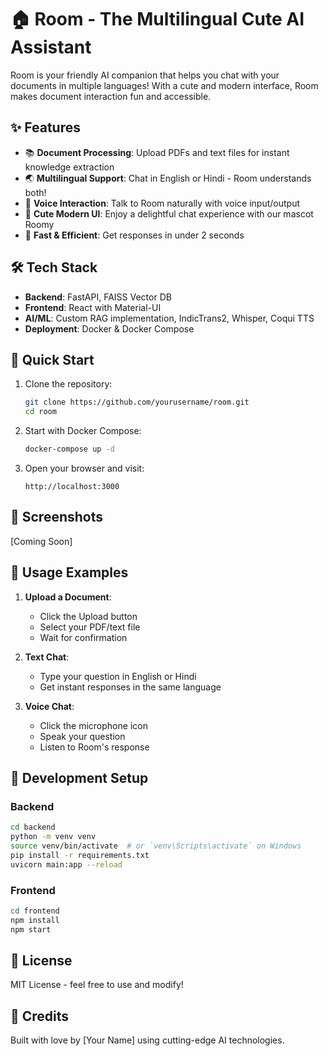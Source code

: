 # 🏠 Room - The Multilingual Cute AI Assistant

Room is your friendly AI companion that helps you chat with your documents in multiple languages! With a cute and modern interface, Room makes document interaction fun and accessible.

## ✨ Features

- 📚 **Document Processing**: Upload PDFs and text files for instant knowledge extraction
- 🌏 **Multilingual Support**: Chat in English or Hindi - Room understands both!
- 🎤 **Voice Interaction**: Talk to Room naturally with voice input/output
- 🎨 **Cute Modern UI**: Enjoy a delightful chat experience with our mascot Roomy
- 🚀 **Fast & Efficient**: Get responses in under 2 seconds

## 🛠️ Tech Stack

- **Backend**: FastAPI, FAISS Vector DB
- **Frontend**: React with Material-UI
- **AI/ML**: Custom RAG implementation, IndicTrans2, Whisper, Coqui TTS
- **Deployment**: Docker & Docker Compose

## 🚀 Quick Start

1. Clone the repository:
   ```bash
   git clone https://github.com/yourusername/room.git
   cd room
   ```

2. Start with Docker Compose:
   ```bash
   docker-compose up -d
   ```

3. Open your browser and visit:
   ```
   http://localhost:3000
   ```

## 📱 Screenshots

[Coming Soon]

## 🤝 Usage Examples

1. **Upload a Document**:
   - Click the Upload button
   - Select your PDF/text file
   - Wait for confirmation

2. **Text Chat**:
   - Type your question in English or Hindi
   - Get instant responses in the same language

3. **Voice Chat**:
   - Click the microphone icon
   - Speak your question
   - Listen to Room's response

## 🔧 Development Setup

### Backend

```bash
cd backend
python -m venv venv
source venv/bin/activate  # or `venv\Scripts\activate` on Windows
pip install -r requirements.txt
uvicorn main:app --reload
```

### Frontend

```bash
cd frontend
npm install
npm start
```

## 📝 License

MIT License - feel free to use and modify!

## 🌟 Credits

Built with love by [Your Name] using cutting-edge AI technologies.


